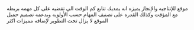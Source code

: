 موقع للإنتاجيه والإنجاز
يميزه انه يمديك تتابع كم الوقت الي تقضيه على كل مهمه بربطه مع المؤقت وكذلك القدره على تصنيف المهام حسب الأولويه ويدعمه تصميم جميل
الموقع لا يزال تحت التطوير لإضافه مميزات اكثر
